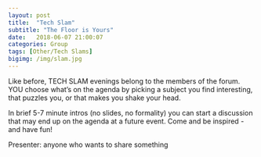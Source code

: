 ```yaml
---
layout: post
title:  "Tech Slam"
subtitle: "The Floor is Yours"
date:   2018-06-07 21:00:07
categories: Group
tags: [Other/Tech Slams]
bigimg: /img/slam.jpg
---
```


Like before, TECH SLAM evenings belong to the members of the forum. YOU choose what’s on the agenda by picking a subject you find interesting, that puzzles you, or that makes you shake your head. 

In brief 5-7 minute intros (no slides, no formality) you can start a discussion that may end up on the agenda at a future event. Come and be inspired - and have fun!

Presenter: anyone who wants to share something 

